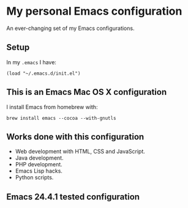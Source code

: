 # My personal Emacs configuration

An ever-changing set of my Emacs configurations.

## Setup

In my `.emacs` I have:
```elisp
(load "~/.emacs.d/init.el")
```

## This is an Emacs Mac OS X configuration

I install Emacs from homebrew with:

`brew install emacs --cocoa --with-gnutls`

## Works done with this configuration

  * Web development with HTML, CSS and JavaScript.
  * Java development.
  * PHP development.
  * Emacs Lisp hacks.
  * Python scripts.

## Emacs 24.4.1 tested configuration
